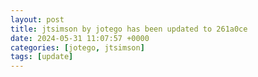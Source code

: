 ```yaml
---
layout: post
title: jtsimson by jotego has been updated to 261a0ce
date: 2024-05-31 11:07:57 +0000
categories: [jotego, jtsimson]
tags: [update]
---
```


